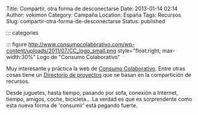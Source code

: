 Title: Compartir, otra forma de desconectarse
Date: 2013-01-14 02:14
Author: vokimon
Category: Campaña
Location: España
Tags: Recursos
Slug: compartir-otra-forma-de-desconectarse
Status: published

::: categories

::: figure http://www.consumocolaborativo.com/wp-content/uploads/2011/07/CC_logo_small.png style="float:right; max-width:30%"
	Logo de "Consumo Colaborativo"

Muy interesante y práctica la web de [Consumo Colaborativo](http://consumocolaborativo.com).
Entre otras cosas tiene un [Directorio de proyectos](http://www.consumocolaborativo.com/directorio-de-proyectos/)
que se basan en la compartición de recursos.

Desde juguetes, hasta tiempo, pasando por sofa, conexión a Internet, tiempo, amigos, coche, bicicleta...
La verdad es que es sorprendente como esta nueva forma de 'consumir' está pegando fuerte.

